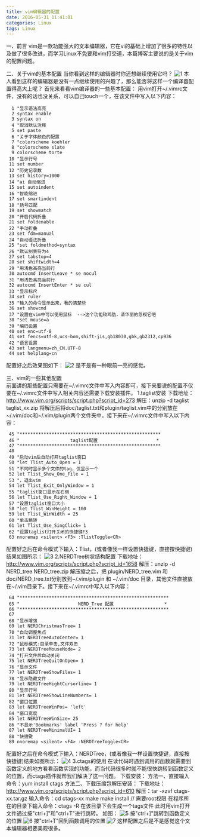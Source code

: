 ```yaml
---
title: vim编辑器的配置
date: 2016-05-31 11:41:01
categories: Linux
tags: Linux
---
```

一、前言
  vim是一款功能强大的文本编辑器，它在vi的基础上增加了很多的特性以及做了很多改进，而学习Linux不免要和vim打交道，本篇博客主要说的是关于vim的配置问题。

二、关于vim的基本配置
  当你看到这样的编辑器时你还想继续使用它吗？
  ![1](http://o6lb63nu0.bkt.clouddn.com/vim1.png)
  本人看到这样的编辑器是没有一点继续使用的兴趣了，那么能否将这样一个编译器配置得高大上呢？
  首先来看看vim编译器的一些基本配置：
  用vim打开~/.vimrc文件，没有的话也没关系，可以自己touch一个，在该文件中写入以下内容：
	  
      1 "显示语法高亮
	  2 syntax enable
	  3 syntax on
	  4 "取消默认注释
	  5 set paste
	  6 "关于字体颜色的配置
	  7 "colorscheme koehler
	  8 "colorscheme slate 
	  9 colorscheme torte
	 10 "显示行号
	 11 set number
	 12 "历史记录数
	 13 set history=1000
	 14 "ai 自动缩进 
	 15 set autoindent
	 16 "智能缩进
	 17 set smartindent
	 18 "括号匹配
	 19 set showmatch
	 20 "开启代码折叠 
	 21 set foldenable
	 22 "手动折叠
	 23 set fdm=manual
     24 "自动语法折叠
	 25 "set foldmethod=syntax
	 26 "默认制表符为4
	 27 set tabstop=4
	 28 set shiftwidth=4
	 29 "用浅色高亮当前行
	 30 autocmd InsertLeave * se nocul
	 31 "用浅色高亮当前行
	 32 autocmd InsertEnter * se cul
	 33 "显示标尺
	 34 set ruler
	 35 "输入的命令显示出来，看的清楚些
	 36 set showcmd
	 37 "设置在vim中可以使用鼠标  -->这个功能较鸡肋，请华丽的忽视它吧
	 38 "set mouse=a
     39 "编码设置
     40 set enc=utf-8
     41 set fencs=utf-8,ucs-bom,shift-jis,gb18030,gbk,gb2312,cp936
     42 "语言设置
     43 set langmenu=zh_CN.UTF-8
	 44 set helplang=cn

  配置好之后效果图如下：
  ![2](http://o6lb63nu0.bkt.clouddn.com/vim2.png)
  是不是有一种眼前一亮的感觉。

三、vim的一些其他配置  
  前面讲的那些配置只需要在~/.vimrc文件中写入内容即可，接下来要说的配置不仅要在~/.vimrc文件中写入相关内容还需要下载安装插件。
  1.taglist安装
  下载地址：http://www.vim.org/scripts/script.php?script_id=273
  解压：unzip -d taglist taglist_xx.zip
  将解压后将doc/taglist.txt和plugin/taglist.vim中的分别放在~/.vim/doc和~/.vim/plugin两个文件夹中。接下来在~/.vimrc文件中写入以下内容：
	
     45 "*****************************************************
	 46 "                   taglist配置                      *
	 47 "*****************************************************
	 48 
	 49 "启动vim后自动打开taglist窗口
	 50 "let Tlist_Auto_Open = 1
	 51 "不同时显示多个文件的tag，仅显示一个
	 52 let Tlist_Show_One_File = 1
	 53 "，退出vim
	 54 let Tlist_Exit_OnlyWindow = 1
	 55 "taglist窗口显示在右侧
	 56 let Tlist_Use_Right_Window = 1
	 57 "设置taglist窗口大小
	 58 "let Tlist_WinHeight = 100
	 59 let Tlist_WinWidth = 25
	 60 "单击跳转
	 61 let Tlist_Use_SingClick= 1
	 62 "设置taglist打开关闭的快捷键F3
	 63 nnoremap <silent> <F3> :TlistToggle<CR>
  配置好之后在命令模式下输入：Tlist，(或者像我一样设置快捷键<F3>，直接按快捷键)结果如图所示：
  ![3](http://o6lb63nu0.bkt.clouddn.com/vim3.png)
  2.NERDTree树状结构配置
  下载地址：http://www.vim.org/scripts/script.php?script_id=1658
  解压：unzip -d NERD_tree NERD_tree.zip
  解压缩之后，把 plugin/NERD_tree.vim 和doc/NERD_tree.txt分别放到~/.vim/plugin 和 ~/.vim/doc 目录，其他文件直接放在~/.vim目录下。接下来在~/.vimrc中写入以下内容：

	 64 "********************************************************
	 65 "                      NERD_Tree 配置                   *
	 66 "********************************************************
	 67 
	 68 "显示增强
	 69 let NERDChristmasTree= 1
	 70 "自动调整焦点
	 71 let NERDTreeAutoCenter= 1
	 72 "鼠标模式:目录单击,文件双击
	 73 let NERDTreeMouseMode= 2
	 74 "打开文件后自动关闭
	 75 let NERDTreeQuitOnOpen= 1
	 76 "显示文件
	 77 let NERDTreeShowFiles= 1
	 78 "显示隐藏文件
	 79 let NERDTreeHightCursorline= 1
	 80 "显示行号
	 81 let NERDTreeShowLineNumbers= 1
	 82 "窗口位置
	 83 let NERDTreeWinPos= 'left'
	 84 "窗口宽度
	 85 let NERDTreeWinSize= 25
	 86 "不显示'Bookmarks' label 'Press ? for help'
	 87 let NERDTreeMinimalUI= 1
	 88 "快捷键
	 89 nnoremap <silent> <F4> :NERDTreeToggle<CR>
   配置好之后在命令模式下输入：NERDTree，(或者像我一样设置快捷键<F4>，直接按快捷键)结果如图所示：
   ![4](http://o6lb63nu0.bkt.clouddn.com/vim4.png)
   3.ctags的使用
   在读代码时遇到调用的函数就需要到函数定义的地方看看函数实现的功能，而当代码很多时就不能很快跳转到函数定义的位置，而ctags插件就帮我们解决了这一问题。
   下载安装：
   方法一、直接输入命令：yum install ctags
   方法二、下载压缩包解压安装：
         下载地址：http://www.vim.org/scripts/script.php?script_id=610
         解压：tar -xzvf ctags-xx.tar.gz
         输入命令：cd ctags-xx
                  make
                  make install   // 需要root权限
   在程序所在的目录下输入命令：ctags -R
   在该目录下会生成一个tags文件
   此时用vim打开文件通过按"ctrl+]"和"ctrl+T"进行跳转。
   如图：
   ![5](http://o6lb63nu0.bkt.clouddn.com/vim5.png)
   按"ctrl+]"跳转到函数定义的位置
   ![6](http://o6lb63nu0.bkt.clouddn.com/vim6.png)
   按"ctrl+T"回到函数调用的位置
   ![7](http://o6lb63nu0.bkt.clouddn.com/vim7.png)
   这样配置之后是不是感觉这个文本编辑器相要美观很多。
